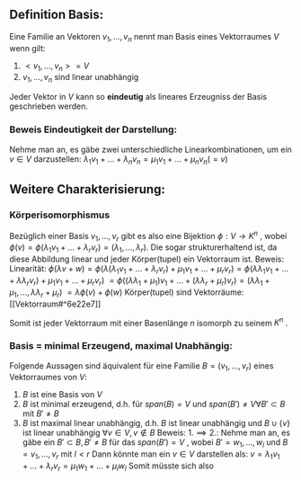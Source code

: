 ## Definition Basis:
Eine Familie an Vektoren $v_1, ..., v_n$ nennt man Basis eines Vektorraumes $V$ wenn gilt:
1. $<v_1, ..., v_n> = V$
2. $v_1, ..., v_n$ sind linear unabhängig

Jeder Vektor in $V$ kann so **eindeutig** als lineares Erzeugniss der Basis geschrieben werden.
### Beweis Eindeutigkeit der Darstellung:
Nehme man an, es gäbe zwei unterschiedliche Linearkombinationen, um ein $v \in V$ darzustellen:
$\lambda_1 v_1 + ... + \lambda_n v_n = \mu_1 v_1 + ... + \mu_n v_n (= v)$ 

## Weitere Charakterisierung:

### Körperisomorphismus
Bezüglich einer Basis $v_1, ..., v_r$  gibt es also eine Bijektion $\phi: V \rightarrow K^n$ , wobei $\phi(v) = \phi(\lambda_1 v_1 + ... + \lambda_r v_r) = (\lambda_1, ..., \lambda_r)$.
Die sogar strukturerhaltend ist, da diese Abbildung linear und jeder Körper(tupel) ein Vektorraum ist.
Beweis:
	Linearität:
	$\phi(\lambda v + w) = \phi(\lambda (\lambda_1 v_1 + ... + \lambda_r v_r) + \mu_1 v_1 + ... + \mu_r v_r) = \phi(\lambda \lambda_1 v_1 + ... + \lambda \lambda_r v_r) + \mu_1 v_1 + ... + \mu_r v_r)$ 
	$= \phi( (\lambda \lambda_1 + \mu_1) v_1  + ... + (\lambda \lambda_r + \mu_r ) v_r) = (\lambda \lambda_1 + \mu_1, ..., \lambda \lambda_r + \mu_r)$ 
	$= \lambda \phi(v) + \phi(w)$ 
	Körper(tupel) sind Vektorräume:
	[[Vektorraum#^6e22e7]]

Somit ist jeder Vektorraum mit einer Basenlänge $n$ isomorph zu seinem $K^n$ .

### Basis = minimal Erzeugend, maximal Unabhängig:
Folgende Aussagen sind äquivalent für eine Familie $B = (v_1, ..., v_r)$ eines Vektorraumes von $V$:
1. $B$ ist eine Basis von $V$ 
2. $B$ ist minimal erzeugend, d.h. für $span(B) = V$ und $span(B') \neq V \forall B' \subset B$ mit $B' \neq B$ 
3. $B$ ist maximal linear unabhängig, d.h. $B$ ist linear unabhängig und $B \cup \{v\}$ ist linear unabhängig $\forall v \in V , v\not \in B$ 
Beweis:
	$1. \implies 2.$:
	Nehme man an, es gäbe ein $B' \subset B, B' \neq B$ für das $span(B') = V$ , wobei $B' = w_1, ..., w_l$ und $B = v_1, ..., v_r$ mit $l < r$
	Dann könnte man ein $v \in V$ darstellen als:
	$v = \lambda_1 v_1 + ... + \lambda_r v_r = \mu_1 w_1 + ... + \mu_l w_l$ 
	Somit müsste sich also 